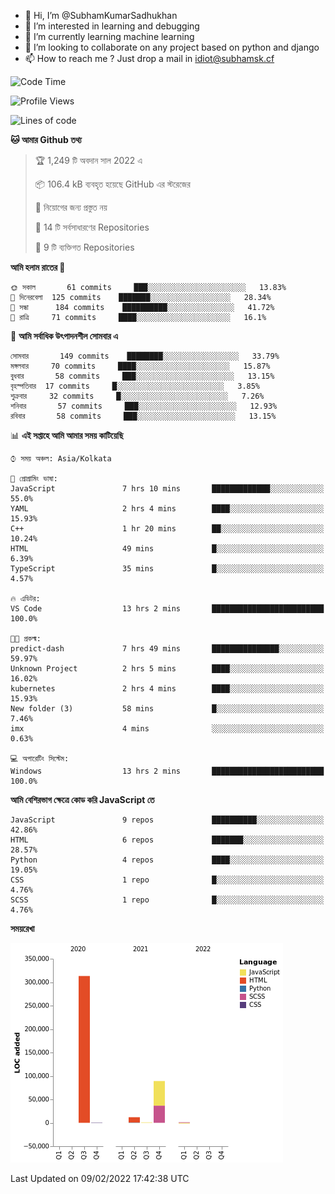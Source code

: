 - 👋 Hi, I’m @SubhamKumarSadhukhan
- 👀 I’m interested in learning and debugging
- 🌱 I’m currently learning machine learning
- 💞️ I’m looking to collaborate on any project based on python and django
- 📫 How to reach me ?
      Just drop a mail in idiot@subhamsk.cf

<!---
SubhamKumarSadhukhan/SubhamKumarSadhukhan is a ✨ special ✨ repository because its `README.md` (this file) appears on your GitHub profile.
You can click the Preview link to take a look at your changes.
--->


<!--START_SECTION:waka-->
![Code Time](http://img.shields.io/badge/Code%20Time-160%20hrs%204%20mins-blue)

![Profile Views](http://img.shields.io/badge/%E0%A6%AA%E0%A7%8D%E0%A6%B0%E0%A7%8B%E0%A6%AB%E0%A6%BE%E0%A6%87%E0%A6%B2%20%E0%A6%A6%E0%A6%B0%E0%A7%8D%E0%A6%B6%E0%A6%A8-7-blue)

![Lines of code](https://img.shields.io/badge/%E0%A6%B9%E0%A7%8D%E0%A6%AF%E0%A6%BE%E0%A6%B2%E0%A7%8B%20%E0%A6%93%E0%A6%AF%E0%A6%BC%E0%A6%BE%E0%A6%B0%E0%A7%8D%E0%A6%B2%E0%A7%8D%E0%A6%A1%20%E0%A6%A5%E0%A7%87%E0%A6%95%E0%A7%87%20%E0%A6%86%E0%A6%AE%E0%A6%BF%20%E0%A6%B2%E0%A6%BF%E0%A6%96%E0%A7%87%E0%A6%9B%E0%A6%BF-416%20Thousand%20%E0%A6%95%E0%A7%8B%E0%A6%A1%E0%A7%87%E0%A6%B0%20%E0%A6%B2%E0%A6%BE%E0%A6%87%E0%A6%A8-blue)

**🐱 আমার Github তথ্য** 

> 🏆 1,249 টি অবদান সাল 2022 এ
 > 
> 📦 106.4 kB ব্যবহৃত হয়েছে GitHub এর স্টরেজের 
 > 
> 🚫 নিয়োগের জন্য প্রস্তুত নয়
 > 
> 📜 14 টি সর্বসাধারণের Repositories 
 > 
> 🔑 9 টি ব্যক্তিগত Repositories  
 > 
**আমি হলাম রাতের 🦉** 

```text
🌞 সকাল       61 commits     ███░░░░░░░░░░░░░░░░░░░░░░   13.83% 
🌆 দিনেরবেলা  125 commits    ███████░░░░░░░░░░░░░░░░░░   28.34% 
🌃 সন্ধা      184 commits    ██████████░░░░░░░░░░░░░░░   41.72% 
🌙 রাত্রি     71 commits     ████░░░░░░░░░░░░░░░░░░░░░   16.1%

```
📅 **আমি সর্বাধিক উৎপাদনশীল সোমবার এ** 

```text
সোমবার       149 commits    ████████░░░░░░░░░░░░░░░░░   33.79% 
মঙ্গলবার     70 commits     ████░░░░░░░░░░░░░░░░░░░░░   15.87% 
বুধবার       58 commits     ███░░░░░░░░░░░░░░░░░░░░░░   13.15% 
বৃহস্পতিবার  17 commits     █░░░░░░░░░░░░░░░░░░░░░░░░   3.85% 
শুক্রবার     32 commits     █░░░░░░░░░░░░░░░░░░░░░░░░   7.26% 
শনিবার       57 commits     ███░░░░░░░░░░░░░░░░░░░░░░   12.93% 
রবিবার       58 commits     ███░░░░░░░░░░░░░░░░░░░░░░   13.15%

```


📊 **এই সপ্তাহে আমি আমার সময় কাটিয়েছি** 

```text
⌚︎ সময় অঞ্চল: Asia/Kolkata

💬 প্রোগ্রামিং ভাষা: 
JavaScript               7 hrs 10 mins       █████████████░░░░░░░░░░░░   55.0% 
YAML                     2 hrs 4 mins        ████░░░░░░░░░░░░░░░░░░░░░   15.93% 
C++                      1 hr 20 mins        ██░░░░░░░░░░░░░░░░░░░░░░░   10.24% 
HTML                     49 mins             █░░░░░░░░░░░░░░░░░░░░░░░░   6.39% 
TypeScript               35 mins             █░░░░░░░░░░░░░░░░░░░░░░░░   4.57%

🔥 এডিটর: 
VS Code                  13 hrs 2 mins       █████████████████████████   100.0%

🐱‍💻 প্রকল্ম: 
predict-dash             7 hrs 49 mins       ███████████████░░░░░░░░░░   59.97% 
Unknown Project          2 hrs 5 mins        ████░░░░░░░░░░░░░░░░░░░░░   16.02% 
kubernetes               2 hrs 4 mins        ████░░░░░░░░░░░░░░░░░░░░░   15.93% 
New folder (3)           58 mins             █░░░░░░░░░░░░░░░░░░░░░░░░   7.46% 
imx                      4 mins              ░░░░░░░░░░░░░░░░░░░░░░░░░   0.63%

💻 অপারেটিং সিস্টেম: 
Windows                  13 hrs 2 mins       █████████████████████████   100.0%

```

**আমি বেশিরভাগ ক্ষেত্রে কোড করি JavaScript তে** 

```text
JavaScript               9 repos             ██████████░░░░░░░░░░░░░░░   42.86% 
HTML                     6 repos             ███████░░░░░░░░░░░░░░░░░░   28.57% 
Python                   4 repos             ████░░░░░░░░░░░░░░░░░░░░░   19.05% 
CSS                      1 repo              █░░░░░░░░░░░░░░░░░░░░░░░░   4.76% 
SCSS                     1 repo              █░░░░░░░░░░░░░░░░░░░░░░░░   4.76%

```


**সময়রেখা**

![Chart not found](https://raw.githubusercontent.com/SubhamKumarSadhukhan/SubhamKumarSadhukhan/main/charts/bar_graph.png) 


 Last Updated on 09/02/2022 17:42:38 UTC
<!--END_SECTION:waka-->
